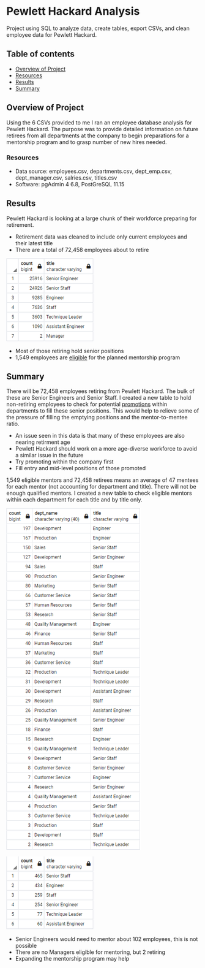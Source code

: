 # Pewlett Hackard Analysis
Project using SQL to analyze data, create tables, export CSVs, and clean employee data for Pewlett Hackard.

## Table of contents
* [Overview of Project](#overview-of-project)
* [Resources](#resources)
* [Results](#results)
* [Summary](#summary)

## Overview of Project
Using the 6 CSVs provided to me I ran an employee database analysis for Pewlett Hackard. The purpose was to provide detailed information on future retirees from all departments at the company to begin preparations for a mentorship program and to grasp number of new hires needed.  

### Resources
- Data source: employees.csv, departments.csv, dept_emp.csv, dept_manager.csv, salries.csv, titles.csv
- Software: pgAdmin 4 6.8, PostGreSQL 11.15

## Results
Pewlett Hackard is looking at a large chunk of their workforce preparing for retirement.
- Retirement data was cleaned to include only current employees and their latest title
- There are a total of 72,458 employees about to retire

![retiring_titles](/Images/retiring_titles.png)

- Most of those retiring hold senior positions
- 1,549 employees are [eligible](/Data/mentorship_eligibility.csv) for the planned mentorship program

## Summary
There will be 72,458 employees retiring from Pewlett Hackard. The bulk of these are Senior Engineers and Senior Staff. I created a new table to hold non-retiring employees to check for potential [promotions](/Data/dept_promotions.csv) within departments to fill these senior positions. This would help to relieve some of the pressure of filling the emptying positions and the mentor-to-mentee ratio.
- An issue seen in this data is that many of these employees are also nearing retirment age
- Pewlett Hackard should work on a more age-diverse workforce to avoid a similar issue in the future
- Try promoting within the company first
- Fill entry and mid-level positions of those promoted

1,549 eligible mentors and 72,458 retirees means an average of 47 mentees for each mentor (not accounting for department and title). There will not be enough qualified mentors. I created a new table to check eligible mentors within each department for each title and by title only.

![dept_mentors](/Images/dept_mentors.png)

![dept_mentors_title](/Images/dept_mentors_title.png)

- Senior Engineers would need to mentor about 102 employees, this is not possible
- There are no Managers eligible for mentoring, but 2 retiring
- Expanding the mentorship program may help
